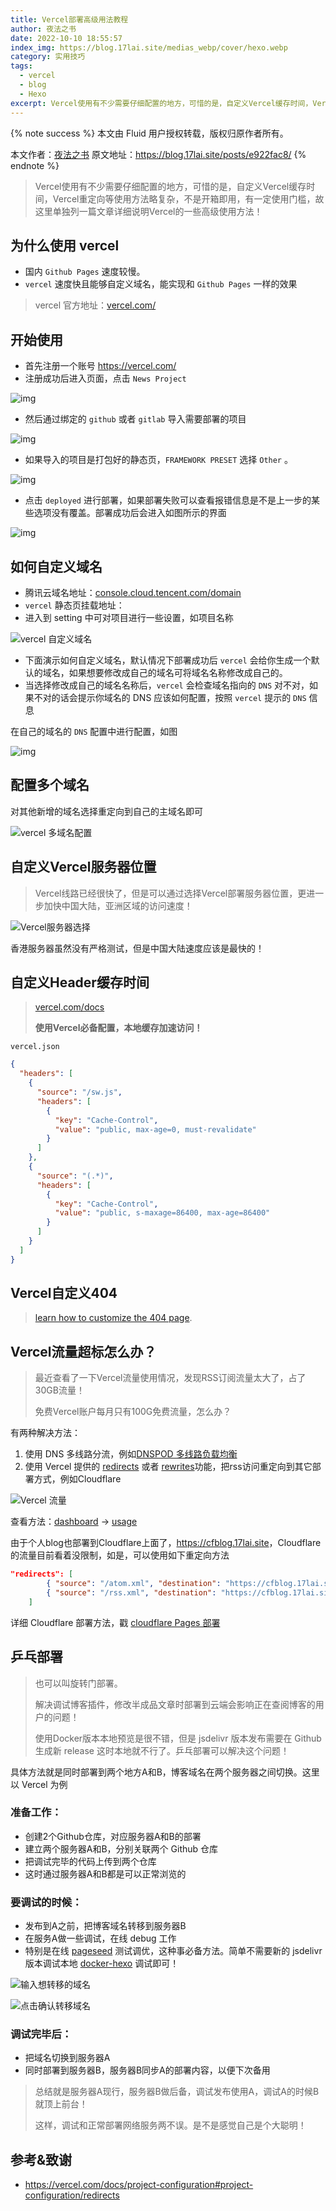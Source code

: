 ```yaml
---
title: Vercel部署高级用法教程
author: 夜法之书
date: 2022-10-10 18:55:57
index_img: https://blog.17lai.site/medias_webp/cover/hexo.webp
category: 实用技巧
tags:
  - vercel
  - blog
  - Hexo
excerpt: Vercel使用有不少需要仔细配置的地方，可惜的是，自定义Vercel缓存时间，Vercel重定向等使用方法略复杂，不是开箱即用，有一定使用门槛，故这里单独列一篇文章详细说明Vercel的一些高级使用方法！
---
```


{% note success %}
本文由 Fluid 用户授权转载，版权归原作者所有。

本文作者：[夜法之书](https://blog.17lia.site)
原文地址：<https://blog.17lai.site/posts/e922fac8/>
{% endnote %}

> Vercel使用有不少需要仔细配置的地方，可惜的是，自定义Vercel缓存时间，Vercel重定向等使用方法略复杂，不是开箱即用，有一定使用门槛，故这里单独列一篇文章详细说明Vercel的一些高级使用方法！

<!-- more -->

## 为什么使用 vercel

- 国内 `Github Pages` 速度较慢。
- `vercel` 速度快且能够自定义域名，能实现和 `Github Pages` 一样的效果

> vercel 官方地址：[vercel.com/](https://vercel.com/)

## 开始使用

- 首先注册一个账号 <https://vercel.com/>
- 注册成功后进入页面，点击 `News Project`

![img](https://cimg1.17lai.site/data/2022/09/04/20220904114329.webp)

- 然后通过绑定的 `github` 或者 `gitlab` 导入需要部署的项目

![img](https://cimg1.17lai.site/data/2022/09/04/20220904114329-1.webp)

- 如果导入的项目是打包好的静态页，`FRAMEWORK PRESET` 选择 `Other` 。

![img](https://cimg1.17lai.site/data/2022/09/04/20220904114329-2.webp)

- 点击 `deployed` 进行部署，如果部署失败可以查看报错信息是不是上一步的某些选项没有覆盖。部署成功后会进入如图所示的界面


![img](https://cimg1.17lai.site/data/2022/09/27/re_214145.webp)

## 如何自定义域名

- 腾讯云域名地址：[console.cloud.tencent.com/domain](https://console.cloud.tencent.com/domain)
- `vercel` 静态页挂载地址：
- 进入到 setting 中可对项目进行一些设置，如项目名称

![vercel 自定义域名](https://cimg1.17lai.site/data/2022/09/04/20220904114329-4.webp)

- 下面演示如何自定义域名，默认情况下部署成功后 `vercel` 会给你生成一个默认的域名，如果想要修改成自己的域名可将域名名称修改成自己的。
- 当选择修改成自己的域名名称后，`vercel` 会检查域名指向的 `DNS` 对不对，如果不对的话会提示你域名的 DNS 应该如何配置，按照 `vercel` 提示的 `DNS` 信息

在自己的域名的 `DNS` 配置中进行配置，如图

![img](https://cimg1.17lai.site/data/2022/09/04/20220904114329-5.webp)

## 配置多个域名

对其他新增的域名选择重定向到自己的主域名即可

![vercel 多域名配置](https://cimg1.17lai.site/data/2022/09/04/20220904114329-6.webp)

## 自定义Vercel服务器位置

> Vercel线路已经很快了，但是可以通过选择Vercel部署服务器位置，更进一步加快中国大陆，亚洲区域的访问速度！

![Vercel服务器选择](https://cimg1.17lai.site/data/2022/09/04/20220904120615.webp)

香港服务器虽然没有严格测试，但是中国大陆速度应该是最快的！

## 自定义Header缓存时间

> [vercel.com/docs](https://vercel.com/docs/project-configuration#project-configuration/headers)
>
> **使用Vercel必备配置，本地缓存加速访问！**

`vercel.json`

```json
{
  "headers": [
    {
      "source": "/sw.js",
      "headers": [
        {
          "key": "Cache-Control",
          "value": "public, max-age=0, must-revalidate"
        }
      ]
    },
    {
      "source": "(.*)",
      "headers": [
        {
          "key": "Cache-Control",
          "value": "public, s-maxage=86400, max-age=86400"
        }
      ]
    }
  ]
}
```

## Vercel自定义404

> [learn how to customize the 404 page](https://vercel.com/guides/custom-404-page).

## Vercel流量超标怎么办？

> 最近查看了一下Vercel流量使用情况，发现RSS订阅流量太大了，占了30GB流量！
>
> 免费Vercel账户每月只有100G免费流量，怎么办？

有两种解决方法：

1. 使用 DNS 多线路分流，例如[DNSPOD 多线路负载均衡](https://blog.17lai.site/posts/5311b619/#DNSPOD-%E5%A4%9A%E7%BA%BF%E8%B7%AF%E8%B4%9F%E8%BD%BD%E5%9D%87%E8%A1%A1)
2. 使用 Vercel 提供的 [redirects](https://vercel.com/docs/project-configuration#project-configuration/redirects) 或者 [rewrites](https://vercel.com/docs/project-configuration#project-configuration/rewrites)功能，把rss访问重定向到其它部署方式，例如Cloudflare

![Vercel 流量](https://cimg1.17lai.site/data/2022/09/27/20220927103610.webp)

查看方法：[dashboard](https://vercel.com/dashboard) -> [usage](https://vercel.com/dashboard/usage)

由于个人blog也部署到Cloudflare上面了，<https://cfblog.17lai.site>，Cloudflare的流量目前看着没限制，如是，可以使用如下重定向方法

```json
"redirects": [
		{ "source": "/atom.xml", "destination": "https://cfblog.17lai.site/atom.xml" },
		{ "source": "/rss.xml", "destination": "https://cfblog.17lai.site/rss.xml" }
  	]
```

详细 Cloudflare 部署方法，戳 [cloudflare Pages 部署](https://blog.17lai.site/posts/5311b619/#cloudflare-Pages-%E9%83%A8%E7%BD%B2)

## 乒乓部署

> 也可以叫旋转门部署。
>
> 解决调试博客插件，修改半成品文章时部署到云端会影响正在查阅博客的用户的问题！
>
> 使用Docker版本本地预览是很不错，但是 jsdelivr 版本发布需要在 Github 生成新 release 这时本地就不行了。乒乓部署可以解决这个问题！

具体方法就是同时部署到两个地方A和B，博客域名在两个服务器之间切换。这里以 Vercel 为例

### 准备工作：

- 创建2个Github仓库，对应服务器A和B的部署
- 建立两个服务器A和B，分别关联两个 Github 仓库
- 把调试完毕的代码上传到两个仓库
- 这时通过服务器A和B都是可以正常浏览的

### 要调试的时候：

- 发布到A之前，把博客域名转移到服务器B
- 在服务A做一些调试，在线 debug 工作
- 特别是在线 [pageseed](https://pagespeed.web.dev/) 测试调优，这种事必备方法。简单不需要新的 jsdelivr 版本调试本地 [docker-hexo](https://github.com/appotry/docker-hexo) 调试即可！

![输入想转移的域名](https://cimg1.17lai.site/data/2022/08/20/20220820181601.webp)

![点击确认转移域名](https://cimg1.17lai.site/data/2022/08/20/20220820181557.webp)

### 调试完毕后：

- 把域名切换到服务器A
- 同时部署到服务器B，服务器B同步A的部署内容，以便下次备用

> 总结就是服务器A现行，服务器B做后备，调试发布使用A，调试A的时候B就顶上前台！
>
> 这样，调试和正常部署网络服务两不误。是不是感觉自己是个大聪明！

## 参考&致谢

- <https://vercel.com/docs/project-configuration#project-configuration/redirects>
